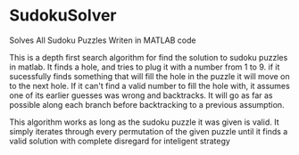 # SudokuSolver
Solves All Sudoku Puzzles
Writen in MATLAB code

This is a depth first search algorithm for find the solution to sudoku
puzzles in matlab. It finds a hole, and tries to plug it with a number
from 1 to 9. if it sucessfully finds something that will fill the hole
in the puzzle it will move on to the next hole. If it can't find a
valid number to fill the hole with, it assumes one of its earlier
guesses was wrong and backtracks. It will go as far as possible along each
branch before backtracking to a previous assumption.

This algorithm works as long as the sudoku puzzle it was given is valid. 
It simply iterates through every permutation of the given puzzle
until it finds a valid solution with complete disregard for inteligent
strategy

